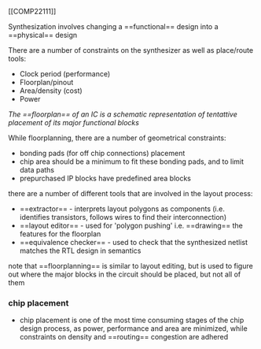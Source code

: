 [[COMP22111]]

Synthesization involves changing a ==functional== design into a ==physical== design

There are a number of constraints on the synthesizer as well as place/route tools:
- Clock period (performance)
- Floorplan/pinout
- Area/density (cost)
- Power

*The ==floorplan== of an IC is a schematic representation of tentattive placement of its major functional blocks*

While floorplanning, there are a number of geometrical constraints:
- bonding pads (for off chip connections) placement
- chip area should be a minimum to fit these bonding pads, and to limit data paths
- prepurchased IP blocks have predefined area blocks

there are a number of different tools that are involved in the layout process:
- ==extractor== - interprets layout polygons as components (i.e. identifies transistors, follows wires to find their interconnection)
- ==layout editor== - used for 'polygon pushing' i.e. ==drawing== the features for the floorplan
- ==equivalence checker== - used to check that the synthesized netlist matches the RTL design in semantics

note that ==floorplanning== is similar to layout editing, but is used to figure out where the major blocks in the circuit should be placed, but not all of them

### chip placement

- chip placement is one of the most time consuming stages of the chip design process, as power, performance and area are minimized, while constraints on density and ==routing== congestion are adhered